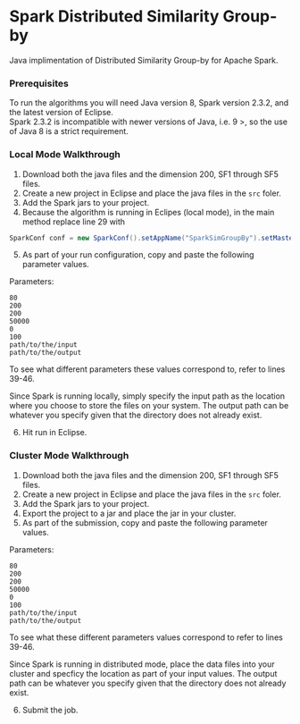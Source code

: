 # Spark Distributed Similarity Group-by 

Java implimentation of Distributed Similarity Group-by for Apache Spark.

### Prerequisites

To run the algorithms you will need Java version 8, Spark version 2.3.2, and the latest version of Eclipse.   
Spark 2.3.2 is incompatible with newer versions of Java, i.e. 9 >, so the use of Java 8 is a strict requirement.  
 
### Local Mode Walkthrough
1. Download both the java files and the dimension 200, SF1 through SF5 files.
2. Create a new project in Eclipse and place the java files in the ```src``` foler.
3. Add the Spark jars to your project.
4. Because the algorithm is running in Eclipes (local mode), in the main method replace line 29 with
```java
SparkConf conf = new SparkConf().setAppName("SparkSimGroupBy").setMaster("local[*]");
```
5. As part of your run configuration, copy and paste the following parameter values.    

Parameters:   
```
80
200
200
50000
0
100
path/to/the/input
path/to/the/output
```
To see what different parameters these  values correspond to, refer to lines 39-46.  
 
Since Spark is running locally, simply specify the input path as the location where you choose to store the files on your system. The output path can be whatever you specify given that the directory does not already exist.

6. Hit run in Eclipse.

### Cluster Mode Walkthrough
1. Download both the java files and the dimension 200, SF1 through SF5 files.
2. Create a new project in Eclipse and place the java files in the ```src``` foler.
3. Add the Spark jars to your project.
4. Export the project to a jar and place the jar in your cluster.  
5. As part of the submission, copy and paste the following parameter values.   

Parameters:   
```
80
200
200
50000
0
100
path/to/the/input
path/to/the/output
```
To see what these different parameters values correspond to refer to lines 39-46.  
 
Since Spark is running in distributed mode, place the data files into your cluster and specficy the location as part of your input values. The output path can be whatever you specify given that the directory does not already exist.

6. Submit the job.
